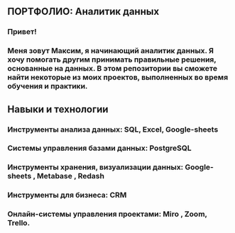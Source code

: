 ## ПОРТФОЛИО: Аналитик данных

### Привет! 
### Меня зовут Максим, я начинающий аналитик данных. Я хочу помогать другим принимать правильные решения, основанные на данных. В этом репозитории вы сможете найти некоторые из моих проектов, выполненных во время обучения и практики. 

## Навыки и технологии

### Инструменты анализа данных: SQL, Excel, Google-sheets

### Системы управления базами данных: PostgreSQL

### Инструменты хранения, визуализации данных: Google-sheets , Metabase , Redash

### Инструменты для бизнеса: CRM 

### Онлайн-системы управления проектами:  Miro , Zoom, Trello. 
